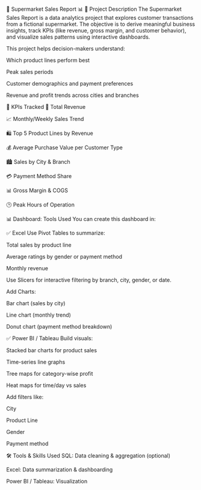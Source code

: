 🛒 Supermarket Sales Report 📊
📌 Project Description
The Supermarket Sales Report is a data analytics project that explores customer transactions from a fictional supermarket. The objective is to derive meaningful business insights, track KPIs (like revenue, gross margin, and customer behavior), and visualize sales patterns using interactive dashboards.

This project helps decision-makers understand:

Which product lines perform best

Peak sales periods

Customer demographics and payment preferences

Revenue and profit trends across cities and branches

🧮 KPIs Tracked
🧾 Total Revenue

📈 Monthly/Weekly Sales Trend

🛍️ Top 5 Product Lines by Revenue

💰 Average Purchase Value per Customer Type

🏙️ Sales by City & Branch

💳 Payment Method Share

📊 Gross Margin & COGS

🕒 Peak Hours of Operation

📊 Dashboard: Tools Used
You can create this dashboard in:

✅ Excel
Use Pivot Tables to summarize:

Total sales by product line

Average ratings by gender or payment method

Monthly revenue

Use Slicers for interactive filtering by branch, city, gender, or date.

Add Charts:

Bar chart (sales by city)

Line chart (monthly trend)

Donut chart (payment method breakdown)

✅ Power BI / Tableau
Build visuals:

Stacked bar charts for product sales

Time-series line graphs

Tree maps for category-wise profit

Heat maps for time/day vs sales

Add filters like:

City

Product Line

Gender

Payment method

🛠️ Tools & Skills Used
SQL: Data cleaning & aggregation (optional)

Excel: Data summarization & dashboarding

Power BI / Tableau: Visualization
